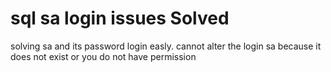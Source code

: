 # sql sa login issues Solved
solving sa and its password login easly.
cannot alter the login sa because it does not exist or you do not have permission
